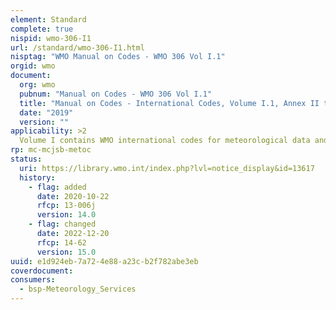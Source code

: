 ```yaml
---
element: Standard
complete: true
nispid: wmo-306-I1
url: /standard/wmo-306-I1.html
nisptag: "WMO Manual on Codes - WMO 306 Vol I.1"
orgid: wmo
document:
  org: wmo
  pubnum: "Manual on Codes - WMO 306 Vol I.1"
  title: "Manual on Codes - International Codes, Volume I.1, Annex II to the WMO Technical Regulations: part A- Alphanumeric Codes"
  date: "2019"
  version: ""
applicability: >2
  Volume I contains WMO international codes for meteorological data and other geophysical data relating to meteorology; it constitutes Annex II of the WMO Technical Regulations and, therefore, has the status of a Technical Regulation. It is issued in two volumes  Volume I.1, containing Part A, and Volume I.2, containing Part B and Part C.
rp: mc-mcjsb-metoc
status:
  uri: https://library.wmo.int/index.php?lvl=notice_display&id=13617
  history: 
    - flag: added
      date: 2020-10-22
      rfcp: 13-006j
      version: 14.0
    - flag: changed
      date: 2022-12-20
      rfcp: 14-62
      version: 15.0
uuid: e1d924eb-7a72-4e88-a23c-b2f782abe3eb
coverdocument:
consumers:
  - bsp-Meteorology_Services
---
```

